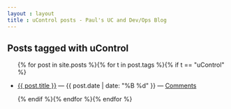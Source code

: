 ```yaml
---
layout : layout
title : uControl posts - Paul's UC and Dev/Ops Blog
---
```


<h2>Posts tagged with uControl</h2>
<ul class="tagged-posts">
{% for post in site.posts %}{% for t in post.tags %}{% if t == "uControl" %}
	<li><p><a href="{{ post.url }}">{{ post.title }}</a> &mdash; {{ post.date | date: "%B %d" }} &mdash; <a href="{{ post.url }}#disqus_thread">Comments</a></p></li>
{% endif %}{% endfor %}{% endfor %}
</ul>
